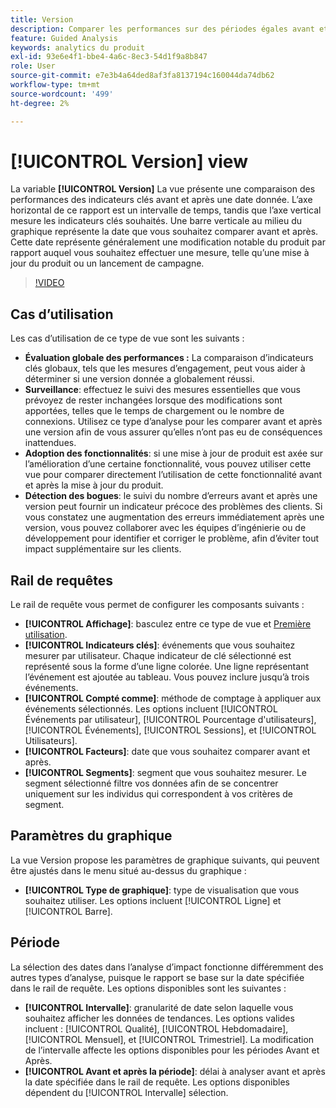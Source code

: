 ```yaml
---
title: Version
description: Comparer les performances sur des périodes égales avant et après la publication.
feature: Guided Analysis
keywords: analytics du produit
exl-id: 93e6e4f1-bbe4-4a6c-8ec3-54d1f9a8b847
role: User
source-git-commit: e7e3b4a64ded8af3fa8137194c160044da74db62
workflow-type: tm+mt
source-wordcount: '499'
ht-degree: 2%

---
```


# [!UICONTROL Version] view

La variable **[!UICONTROL Version]** La vue présente une comparaison des performances des indicateurs clés avant et après une date donnée. L’axe horizontal de ce rapport est un intervalle de temps, tandis que l’axe vertical mesure les indicateurs clés souhaités. Une barre verticale au milieu du graphique représente la date que vous souhaitez comparer avant et après. Cette date représente généralement une modification notable du produit par rapport auquel vous souhaitez effectuer une mesure, telle qu’une mise à jour du produit ou un lancement de campagne.

>[!VIDEO](https://video.tv.adobe.com/v/3421665/?learn=on)

## Cas d’utilisation

Les cas d’utilisation de ce type de vue sont les suivants :

* **Évaluation globale des performances :** La comparaison d’indicateurs clés globaux, tels que les mesures d’engagement, peut vous aider à déterminer si une version donnée a globalement réussi.
* **Surveillance**: effectuez le suivi des mesures essentielles que vous prévoyez de rester inchangées lorsque des modifications sont apportées, telles que le temps de chargement ou le nombre de connexions. Utilisez ce type d’analyse pour les comparer avant et après une version afin de vous assurer qu’elles n’ont pas eu de conséquences inattendues.
* **Adoption des fonctionnalités**: si une mise à jour de produit est axée sur l’amélioration d’une certaine fonctionnalité, vous pouvez utiliser cette vue pour comparer directement l’utilisation de cette fonctionnalité avant et après la mise à jour du produit.
* **Détection des bogues**: le suivi du nombre d’erreurs avant et après une version peut fournir un indicateur précoce des problèmes des clients. Si vous constatez une augmentation des erreurs immédiatement après une version, vous pouvez collaborer avec les équipes d’ingénierie ou de développement pour identifier et corriger le problème, afin d’éviter tout impact supplémentaire sur les clients.

## Rail de requêtes

Le rail de requête vous permet de configurer les composants suivants :

* **[!UICONTROL Affichage]**: basculez entre ce type de vue et [Première utilisation](first-use.md).
* **[!UICONTROL Indicateurs clés]**: événements que vous souhaitez mesurer par utilisateur. Chaque indicateur de clé sélectionné est représenté sous la forme d’une ligne colorée. Une ligne représentant l’événement est ajoutée au tableau. Vous pouvez inclure jusqu’à trois événements.
* **[!UICONTROL Compté comme]**: méthode de comptage à appliquer aux événements sélectionnés. Les options incluent [!UICONTROL Événements par utilisateur], [!UICONTROL Pourcentage d&#39;utilisateurs], [!UICONTROL Événements], [!UICONTROL Sessions], et [!UICONTROL Utilisateurs].
* **[!UICONTROL Facteurs]**: date que vous souhaitez comparer avant et après.
* **[!UICONTROL Segments]**: segment que vous souhaitez mesurer. Le segment sélectionné filtre vos données afin de se concentrer uniquement sur les individus qui correspondent à vos critères de segment.

## Paramètres du graphique

La vue Version propose les paramètres de graphique suivants, qui peuvent être ajustés dans le menu situé au-dessus du graphique :

* **[!UICONTROL Type de graphique]**: type de visualisation que vous souhaitez utiliser. Les options incluent [!UICONTROL Ligne] et [!UICONTROL Barre].

## Période

La sélection des dates dans l’analyse d’impact fonctionne différemment des autres types d’analyse, puisque le rapport se base sur la date spécifiée dans le rail de requête. Les options disponibles sont les suivantes :

* **[!UICONTROL Intervalle]**: granularité de date selon laquelle vous souhaitez afficher les données de tendances. Les options valides incluent : [!UICONTROL Qualité], [!UICONTROL Hebdomadaire], [!UICONTROL Mensuel], et [!UICONTROL Trimestriel]. La modification de l’intervalle affecte les options disponibles pour les périodes Avant et Après.
* **[!UICONTROL Avant et après la période]**: délai à analyser avant et après la date spécifiée dans le rail de requête. Les options disponibles dépendent du [!UICONTROL Intervalle] sélection.
